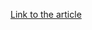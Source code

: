 [Link to the article](https://news.sophos.com/en-us/2022/05/04/attacking-emotets-control-flow-flattening/)
